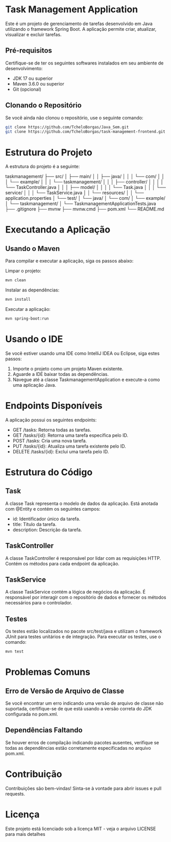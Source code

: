 # Task Management Application

Este é um projeto de gerenciamento de tarefas desenvolvido em Java utilizando o framework Spring Boot. A aplicação permite criar, atualizar, visualizar e excluir tarefas.

## Pré-requisitos

Certifique-se de ter os seguintes softwares instalados em seu ambiente de desenvolvimento:

- JDK 17 ou superior
- Maven 3.6.0 ou superior
- Git (opcional)

## Clonando o Repositório

Se você ainda não clonou o repositório, use o seguinte comando:

```bash
git clone https://github.com/TcheloBorgas/Java_Sem.git
git clone https://github.com/TcheloBorgas/task-management-frontend.git
```

# Estrutura do Projeto
A estrutura do projeto é a seguinte:

taskmanagement/
├── src/
│   ├── main/
│   │   ├── java/
│   │   │   └── com/
│   │   │       └── example/
│   │   │           └── taskmanagement/
│   │   │               ├── controller/
│   │   │               │   └── TaskController.java
│   │   │               ├── model/
│   │   │               │   └── Task.java
│   │   │               └── service/
│   │   │                   └── TaskService.java
│   │   └── resources/
│   │       └── application.properties
│   └── test/
│       └── java/
│           └── com/
│               └── example/
│                   └── taskmanagement/
│                       └── TaskmanagementApplicationTests.java
├── .gitignore
├── mvnw
├── mvnw.cmd
├── pom.xml
└── README.md


# Executando a Aplicação
## Usando o Maven
Para compilar e executar a aplicação, siga os passos abaixo:

Limpar o projeto:

```bash
mvn clean
```

Instalar as dependências:


```bash
mvn install
```


Executar a aplicação:

```bash
mvn spring-boot:run
```


# Usando o IDE
Se você estiver usando uma IDE como IntelliJ IDEA ou Eclipse, siga estes passos:

1. Importe o projeto como um projeto Maven existente.
2. Aguarde a IDE baixar todas as dependências.
3. Navegue até a classe TaskmanagementApplication e execute-a como uma aplicação Java.

# Endpoints Disponíveis
A aplicação possui os seguintes endpoints:

* GET /tasks: Retorna todas as tarefas.
* GET /tasks/{id}: Retorna uma tarefa específica pelo ID.
* POST /tasks: Cria uma nova tarefa.
* PUT /tasks/{id}: Atualiza uma tarefa existente pelo ID.
* DELETE /tasks/{id}: Exclui uma tarefa pelo ID.

# Estrutura do Código
## Task
A classe Task representa o modelo de dados da aplicação. Está anotada com @Entity e contém os seguintes campos:

* id: Identificador único da tarefa.
* title: Título da tarefa.
* description: Descrição da tarefa.

## TaskController
A classe TaskController é responsável por lidar com as requisições HTTP. Contém os métodos para cada endpoint da aplicação.

## TaskService
A classe TaskService contém a lógica de negócios da aplicação. É responsável por interagir com o repositório de dados e fornecer os métodos necessários para o controlador.

## Testes
Os testes estão localizados no pacote src/test/java e utilizam o framework JUnit para testes unitários e de integração. Para executar os testes, use o comando:

```bash
mvn test
```


# Problemas Comuns
## Erro de Versão de Arquivo de Classe
Se você encontrar um erro indicando uma versão de arquivo de classe não suportada, certifique-se de que está usando a versão correta do JDK configurada no pom.xml.

## Dependências Faltando
Se houver erros de compilação indicando pacotes ausentes, verifique se todas as dependências estão corretamente especificadas no arquivo pom.xml.

# Contribuição
Contribuições são bem-vindas! Sinta-se à vontade para abrir issues e pull requests.

# Licença
Este projeto está licenciado sob a licença MIT - veja o arquivo LICENSE para mais detalhes